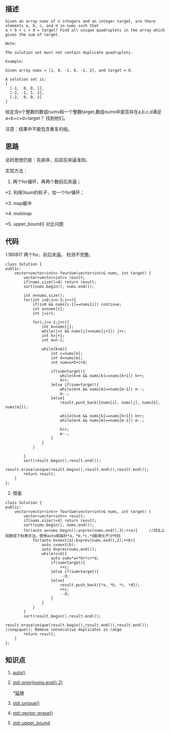 ## 描述
```
Given an array nums of n integers and an integer target, are there elements a, b, c, and d in nums such that 
a + b + c + d = target? Find all unique quadruplets in the array which gives the sum of target.

Note:

The solution set must not contain duplicate quadruplets.

Example:

Given array nums = [1, 0, -1, 0, -2, 2], and target = 0.

A solution set is:
[
  [-1,  0, 0, 1],
  [-2, -1, 1, 2],
  [-2,  0, 0, 2]
]
```
给定含n个整数的数组nums和一个整数target,数组nums中是否存在a,b,c,d满足a+b+c+d=target？ 找到他们。

注意：结果中不能包含重复的组。


## 思路

总的思想仍是：先排序，后前后夹逼准则。

实现方法：

1. 两个for循环，再两个数前后夹逼；

*2. 利用3sum的轮子，加一个for循环；

*3. map缓冲

*4. mutimap

*5. upper_bound()  对比问题

## 代码
1.180817 两个for，前后夹逼。  检测不完整。

```
class Solution {
public:
    vector<vector<int>> fourSum(vector<int>& nums, int target) {
        vector<vector<int>> result;
        if(nums.size()<4) return result;
        sort(nums.begin(), nums.end());
        
        int n=nums.size();
        for(int i=0;i<n-3;i++){
            if(i>0 && nums[i-1]==nums[i]) continue;
            int a=nums[i];
            int j=i+1;
            
            for(;j<n-2;j++){
                int b=nums[j];
                while(j>i && nums[j]==nums[j+1]) j++;
                int k=j+1;
                int m=n-1;
                
                while(k<m){
                    int c=nums[k];
                    int d=nums[m];
                    int sum=a+b+c+d;
                    
                    if(sum<target){
                        while(k<m && nums[k]==nums[k+1]) k++;
                        k++;                  
                    }else if(sum>target){
                        while(m>k && nums[m]==nums[m-1]) m--;
                        m--;  
                    }else{
                        result.push_back({nums[i], nums[j], nums[k], nums[m]});
                        
                        while(k<m && nums[k]==nums[k+1]) k++;
                        while(m>k && nums[m]==nums[m-1]) m--;
                        
                        k++;
                        m--;
                    }   
                }
            }
            
        } 
        sort(result.begin(),result.end());
        result.erase(unique(result.begin(),result.end()),result.end());
        return result;   
    }
};
```

2. 借鉴
```
class Solution {
public:
    vector<vector<int>> fourSum(vector<int>& nums, int target) {
        vector<vector<int>> result;
        if(nums.size()<4) return result;
        sort(nums.begin(), nums.end());
        for(auto a=nums.begin();a<prev(nums.end(),3);++a){     //对比上段数组下标表示法，使用auto和指针*a，*b,*c,*d能简化不少代码 
            for(auto b=next(a);b<prev(nums.end(),2);++b){  
                auto c=next(b);
                auto d=prev(nums.end());
                while(c<d){
                    auto sum=*a+*b+*c+*d;
                    if(sum<target){
                        ++c;                  
                    }else if(sum>target){
                        --d;  
                    }else{
                        result.push_back({*a, *b, *c, *d});
                        ++c;
                        --d;
                    }   
                }
            }
        } 
        sort(result.begin(),result.end());
        result.erase(unique(result.begin(),result.end()),result.end());    //unqique(): Remove consecutive duplicates in range
        return result;   
    }
};
```

## 知识点

1. [auto()](https://www.cnblogs.com/KunLunSu/p/7861330.html)  

2. [std::prev(nums.end(),2)](https://en.cppreference.com/w/cpp/iterator/prev)

   *[延伸](https://www.cnblogs.com/zhoutaotao/p/3833249.html)

3. [std::unique()](http://www.cplusplus.com/reference/algorithm/unique/)

4. [std::vector::erase()](http://www.cplusplus.com/reference/vector/vector/erase/)

5. [std::upper_bound](http://www.cplusplus.com/reference/algorithm/upper_bound/)


